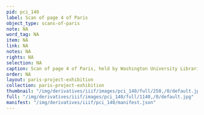 ```yaml
---
pid: pci_140
label: Scan of page 4 of Paris
object_type: scans-of-paris
note: NA
word_tag: NA
item: NA
link: NA
notes: NA
rights: NA
selection: NA
caption: Scan of page 4 of Paris, held by Washington University Libraries
order: NA
layout: paris-project-exhibition
collection: paris-project-exhibition
thumbnail: "/img/derivatives/iiif/images/pci_140/full/250,/0/default.jpg"
full: "/img/derivatives/iiif/images/pci_140/full/1140,/0/default.jpg"
manifest: "/img/derivatives/iiif/pci_140/manifest.json"
---
```


